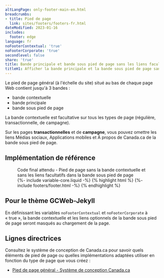 ```yaml
---
altLangPage: only-footer-main-en.html
breadcrumbs:
- title: Pied de page
  link: sites/footers/footers-fr.html
dateModified: 2023-01-16
includes:
  footer: edge
language: fr
noFooterContextual: 'true'
noFooterCorporate: 'true'
secondlevel: false
share: 'true'
title: Bande principale et bande sous pied de page sans les liens facultatifs
titleH1: Afficher la bande principale et la bande sous pied de page sans les liens facultatifs
---
```

<div class="wb-prettify all-pre hide"></div>

Le pied de page général (à l'échelle du site) situé au bas de chaque page Web contient jusqu'à 3 bandes&nbsp;:

* bande contextuelle
* bande principale
* bande sous pied de page

La bande contextuelle est facultative sur tous les types de page (régulière, transactionnelle, de campagne).

Sur les pages **transactionnelles** et de **campagne**, vous pouvez omettre les liens Médias sociaux, Applications mobiles et À propos de Canada.ca de la bande sous pied de page.

## Implémentation de référence

<figure>
  <figcaption class="h3">Code final attendu - Pied de page sans la bande contextuelle et sans les liens facultatifs dans la bande sous pied de page</figcaption>
{%- include variable-core.liquid -%}
{% highlight html %}
  {%- include footers/footer.html -%}
{% endhighlight %}
</figure>

## Pour le thème GCWeb-Jekyll

En définissant les variables `noFooterContextual` et `noFooterCorporate` à «&nbsp;true&nbsp;», la bande contextuelle et les liens optionnels de la bande sous pied de page seront masqués au chargement de la page.

## Lignes directrices

Consultez le système de conception de Canada.ca pour savoir quels éléments de pied de page ou quelles implémentations adaptées utiliser en fonction du type de page que vous créez&nbsp;:

* [Pied de page général - Système de conception Canada.ca](https://conception.canada.ca/configurations-conception-communes/pied-page.html)

